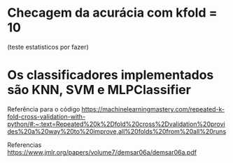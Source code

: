 # Checagem da acurácia com kfold = 10
(teste estatisticos por fazer)

# Os classificadores implementados são KNN, SVM e MLPClassifier

Referência para o código
https://machinelearningmastery.com/repeated-k-fold-cross-validation-with-python/#:~:text=Repeated%20k%2Dfold%20cross%2Dvalidation%20provides%20a%20way%20to%20improve,all%20folds%20from%20all%20runs

Referencias
https://www.jmlr.org/papers/volume7/demsar06a/demsar06a.pdf
